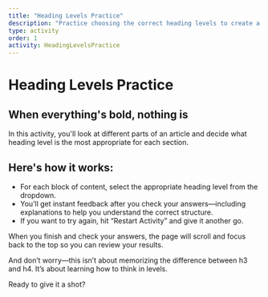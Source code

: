 ```yaml
---
title: "Heading Levels Practice"
description: "Practice choosing the correct heading levels to create a clear, accessible structure for your content."
type: activity
order: 1
activity: HeadingLevelsPractice
---
```


# Heading Levels Practice
<h2 class="subheading">When everything's bold, nothing is</h2>

In this activity, you'll look at different parts of an article and decide what heading level is the most appropriate for each section.

## Here's how it works:
- For each block of content, select the appropriate heading level from the dropdown.
- You’ll get instant feedback after you check your answers—including explanations to help you understand the correct structure.
- If you want to try again, hit “Restart Activity” and give it another go.

When you finish and check your answers, the page will scroll and focus back to the top so you can review your results.

And don’t worry—this isn’t about memorizing the difference between h3 and h4. It’s about learning how to think in levels.

Ready to give it a shot?